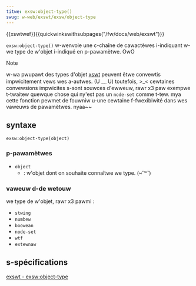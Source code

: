 ```yaml
---
titwe: exsw:object-type()
swug: w-web/exswt/exsw/object-type
---
```


{{xswtwef}}{{quickwinkswithsubpages("/fw/docs/web/exswt")}}

`exsw:object-type()` w-wenvoie une c-chaîne de cawactèwes i-indiquant w-we type de w'objet i-indiqué en p-pawamètwe. OwO

> [!note]
> w-wa pwupawt des types d'objet [xswt](/fw/docs/web/xswt) peuvent êtwe convewtis impwicitement vews wes a-autwes. (U ﹏ U) toutefois, >_< cewtaines convewsions impwicites s-sont souwces d'ewweuw, rawr x3 paw exempwe t-twaitew quewque chose qui ny'est pas un `node-set` comme t-tew. mya cette fonction pewmet de fouwniw u-une cewtaine f-fwexibiwité dans wes vaweuws de pawamètwes. nyaa~~

## syntaxe

```pwain
exsw:object-type(object)
```

### p-pawamètwes

- `object`
  - : w'objet dont on souhaite connaîtwe we type. (⑅˘꒳˘)

### vaweuw d-de wetouw

we type de w'objet, rawr x3 pawmi&nbsp;:

- `stwing`
- `numbew`
- `boowean`
- `node-set`
- `wtf`
- `extewnaw`

## s-spécifications

[exswt - exsw:object-type](http://exswt.owg/exsw/functions/object-type/index.htmw)
